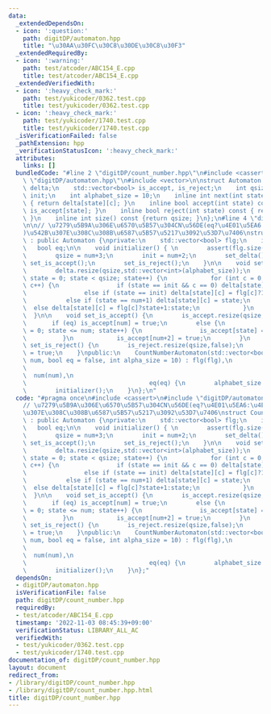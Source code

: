 ```yaml
---
data:
  _extendedDependsOn:
  - icon: ':question:'
    path: digitDP/automaton.hpp
    title: "\u30AA\u30FC\u30C8\u30DE\u30C8\u30F3"
  _extendedRequiredBy:
  - icon: ':warning:'
    path: test/atcoder/ABC154_E.cpp
    title: test/atcoder/ABC154_E.cpp
  _extendedVerifiedWith:
  - icon: ':heavy_check_mark:'
    path: test/yukicoder/0362.test.cpp
    title: test/yukicoder/0362.test.cpp
  - icon: ':heavy_check_mark:'
    path: test/yukicoder/1740.test.cpp
    title: test/yukicoder/1740.test.cpp
  _isVerificationFailed: false
  _pathExtension: hpp
  _verificationStatusIcon: ':heavy_check_mark:'
  attributes:
    links: []
  bundledCode: "#line 2 \"digitDP/count_number.hpp\"\n#include <cassert>\n#line 2\
    \ \"digitDP/automaton.hpp\"\n#include <vector>\n\nstruct Automaton {\n    std::vector<std::vector<int>>\
    \ delta;\n    std::vector<bool> is_accept, is_reject;\n    int qsize;\n    int\
    \ init;\n    int alphabet_size = 10;\n    inline int next(int state, int c) const\
    \ { return delta[state][c]; }\n    inline bool accept(int state) const { return\
    \ is_accept[state]; }\n    inline bool reject(int state) const { return is_reject[state];\
    \ }\n    inline int size() const {return qsize; }\n};\n#line 4 \"digitDP/count_number.hpp\"\
    \n\n// \u7279\u5B9A\u306E\u6570\u5B57\u304CN\u56DE(eq?\u4E01\u5EA6:\u4EE5\u4E0B\
    )\u542B\u307E\u308C\u308B\u6587\u5B57\u5217\u3092\u53D7\u7406\nstruct CountNumberAutomaton\
    \ : public Automaton {\nprivate:\n    std::vector<bool> flg;\n    int num;\n \
    \   bool eq;\n\n    void initializer() { \n        assert(flg.size() == alphabet_size);\n\
    \        qsize = num+3;\n        init = num+2;\n        set_delta();\n       \
    \ set_is_accept();\n        set_is_reject();\n    }\n\n    void set_delta() {\n\
    \        delta.resize(qsize,std::vector<int>(alphabet_size));\n        for (int\
    \ state = 0; state < qsize; state++) {\n            for (int c = 0; c < alphabet_size;\
    \ c++) {\n                if (state == init && c == 0) delta[state][c] = init;\n\
    \                else if (state == init) delta[state][c] = flg[c]?1:0;\n     \
    \           else if (state == num+1) delta[state][c] = state;\n              \
    \  else delta[state][c] = flg[c]?state+1:state;\n            }\n        }\n  \
    \  }\n\n    void set_is_accept() {\n        is_accept.resize(qsize,false);\n \
    \       if (eq) is_accept[num] = true;\n        else {\n            for (int state\
    \ = 0; state <= num; state++) {\n                is_accept[state] = true;\n  \
    \          }\n            is_accept[num+2] = true;\n        }\n    }\n\n    void\
    \ set_is_reject() {\n        is_reject.resize(qsize,false);\n        is_reject[num+1]\
    \ = true;\n    }\npublic:\n    CountNumberAutomaton(std::vector<bool> flg, int\
    \ num, bool eq = false, int alpha_size = 10) : flg(flg),\n                   \
    \                                                                            \
    \  num(num),\n                                                               \
    \                                  eq(eq) {\n        alphabet_size = alpha_size;\n\
    \        initializer();\n    }\n};\n"
  code: "#pragma once\n#include <cassert>\n#include \"digitDP/automaton.hpp\"\n\n\
    // \u7279\u5B9A\u306E\u6570\u5B57\u304CN\u56DE(eq?\u4E01\u5EA6:\u4EE5\u4E0B)\u542B\
    \u307E\u308C\u308B\u6587\u5B57\u5217\u3092\u53D7\u7406\nstruct CountNumberAutomaton\
    \ : public Automaton {\nprivate:\n    std::vector<bool> flg;\n    int num;\n \
    \   bool eq;\n\n    void initializer() { \n        assert(flg.size() == alphabet_size);\n\
    \        qsize = num+3;\n        init = num+2;\n        set_delta();\n       \
    \ set_is_accept();\n        set_is_reject();\n    }\n\n    void set_delta() {\n\
    \        delta.resize(qsize,std::vector<int>(alphabet_size));\n        for (int\
    \ state = 0; state < qsize; state++) {\n            for (int c = 0; c < alphabet_size;\
    \ c++) {\n                if (state == init && c == 0) delta[state][c] = init;\n\
    \                else if (state == init) delta[state][c] = flg[c]?1:0;\n     \
    \           else if (state == num+1) delta[state][c] = state;\n              \
    \  else delta[state][c] = flg[c]?state+1:state;\n            }\n        }\n  \
    \  }\n\n    void set_is_accept() {\n        is_accept.resize(qsize,false);\n \
    \       if (eq) is_accept[num] = true;\n        else {\n            for (int state\
    \ = 0; state <= num; state++) {\n                is_accept[state] = true;\n  \
    \          }\n            is_accept[num+2] = true;\n        }\n    }\n\n    void\
    \ set_is_reject() {\n        is_reject.resize(qsize,false);\n        is_reject[num+1]\
    \ = true;\n    }\npublic:\n    CountNumberAutomaton(std::vector<bool> flg, int\
    \ num, bool eq = false, int alpha_size = 10) : flg(flg),\n                   \
    \                                                                            \
    \  num(num),\n                                                               \
    \                                  eq(eq) {\n        alphabet_size = alpha_size;\n\
    \        initializer();\n    }\n};"
  dependsOn:
  - digitDP/automaton.hpp
  isVerificationFile: false
  path: digitDP/count_number.hpp
  requiredBy:
  - test/atcoder/ABC154_E.cpp
  timestamp: '2022-11-03 08:45:39+09:00'
  verificationStatus: LIBRARY_ALL_AC
  verifiedWith:
  - test/yukicoder/0362.test.cpp
  - test/yukicoder/1740.test.cpp
documentation_of: digitDP/count_number.hpp
layout: document
redirect_from:
- /library/digitDP/count_number.hpp
- /library/digitDP/count_number.hpp.html
title: digitDP/count_number.hpp
---
```


